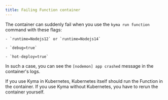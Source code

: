 ```yaml
---
title: Failing Function container
---
```


The container can suddenly fail when you use the `kyma run function` command with these flags:

    - `runtime=Nodejs12` or `runtime=Nodejs14`

    - `debug=true`
    
    - `hot-deploy=true`

In such a case, you can see the `[nodemon] app crashed` message in the container's logs.

If you use Kyma in Kubernetes, Kubernetes itself should run the Function in the container.
If you use Kyma without Kubernetes, you have to rerun the container yourself.
